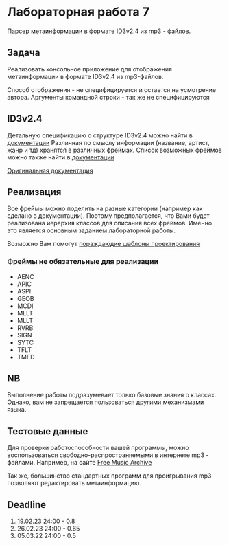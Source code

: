 # Лабораторная работа 7

Парсер метаинформации в формате ID3v2.4 из mp3 - файлов.

## Задача

Реализовать консольное приложение для отображения метаинформации в формате ID3v2.4 из mp3-файлов.

Способ отображения - не специфицируется и остается на усмотрение автора.
Аргументы командной строки  - так же не специфицируются

## ID3v2.4

Детальную спецификацию о структуре ID3v2.4 можно найти в [документации](docs/id3v2.4.0-structure.rst)
Различная по смыслу информации (название, артист, жанр и тд) хранятся в различных фреймах. Список возможных фреймов можно также найти в [документации](docs/id3v2.4.0-frames.rst)

[Оригинальная документация](https://mutagen-specs.readthedocs.io/en/latest/id3/index.html)

## Реализация

Все фреймы можно поделить на разные категории (например как сделано в документации). Поэтому предполагается, что Вами будет реализована иерархия классов для описания всех фреймов. Именно это является основным заданием лабораторной работы.

Возможно Вам помогут [пораждаюдие шаблоны проектирования](https://en.wikipedia.org/wiki/Creational_pattern)


### Фреймы не обязательные для реализации

* AENC
* APIC
* ASPI
* GEOB
* MCDI
* MLLT
* MLLT
* RVRB
* SIGN
* SYTC
* TFLT
* TMED

## NB

Выполнение работы подразумевает только базовые знания о классах. Однако, вам не запрещается пользоваться другими механизмами языка.

## Тестовые данные

Для проверки работоспособности вашей программы, можно воспользоваться свободно-распространяемыми в интернете mp3 - файлами. Например, на сайте [Free Music Archive](https://freemusicarchive.org/home)

Так же, большинство стандартных программ для проигрывания mp3 позволяют редактировать метаинформацию.

## Deadline

1. 19.02.23 24:00 - 0.8
2. 26.02.23 24:00 - 0.65
3. 05.03.22 24:00 - 0.5

